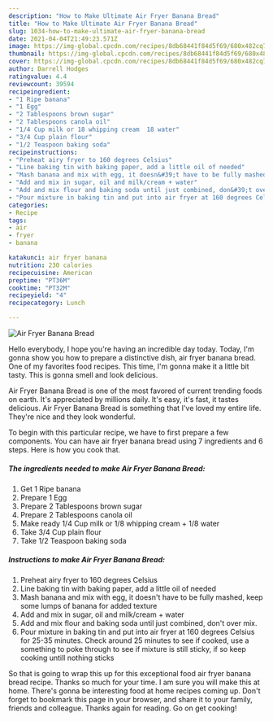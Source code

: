 ```yaml
---
description: "How to Make Ultimate Air Fryer Banana Bread"
title: "How to Make Ultimate Air Fryer Banana Bread"
slug: 1034-how-to-make-ultimate-air-fryer-banana-bread
date: 2021-04-04T21:49:23.571Z
image: https://img-global.cpcdn.com/recipes/8db68441f84d5f69/680x482cq70/air-fryer-banana-bread-recipe-main-photo.jpg
thumbnail: https://img-global.cpcdn.com/recipes/8db68441f84d5f69/680x482cq70/air-fryer-banana-bread-recipe-main-photo.jpg
cover: https://img-global.cpcdn.com/recipes/8db68441f84d5f69/680x482cq70/air-fryer-banana-bread-recipe-main-photo.jpg
author: Darrell Hodges
ratingvalue: 4.4
reviewcount: 39594
recipeingredient:
- "1 Ripe banana"
- "1 Egg"
- "2 Tablespoons brown sugar"
- "2 Tablespoons canola oil"
- "1/4 Cup milk or 18 whipping cream  18 water"
- "3/4 Cup plain flour"
- "1/2 Teaspoon baking soda"
recipeinstructions:
- "Preheat airy fryer to 160 degrees Celsius"
- "Line baking tin with baking paper, add a little oil of needed"
- "Mash banana and mix with egg, it doesn&#39;t have to be fully mashed, keep some lumps of banana for added texture"
- "Add and mix in sugar, oil and milk/cream + water"
- "Add and mix flour and baking soda until just combined, don&#39;t over mix."
- "Pour mixture in baking tin and put into air fryer at 160 degrees Celsius for 25-35 minutes. Check around 25 minutes to see if cooked, use a something to poke through to see if mixture is still sticky, if so keep cooking untill nothing sticks"
categories:
- Recipe
tags:
- air
- fryer
- banana

katakunci: air fryer banana 
nutrition: 230 calories
recipecuisine: American
preptime: "PT36M"
cooktime: "PT32M"
recipeyield: "4"
recipecategory: Lunch

---
```



![Air Fryer Banana Bread](https://img-global.cpcdn.com/recipes/8db68441f84d5f69/680x482cq70/air-fryer-banana-bread-recipe-main-photo.jpg)

Hello everybody, I hope you're having an incredible day today. Today, I'm gonna show you how to prepare a distinctive dish, air fryer banana bread. One of my favorites food recipes. This time, I'm gonna make it a little bit tasty. This is gonna smell and look delicious.

Air Fryer Banana Bread is one of the most favored of current trending foods on earth. It's appreciated by millions daily. It's easy, it's fast, it tastes delicious. Air Fryer Banana Bread is something that I've loved my entire life. They're nice and they look wonderful.




To begin with this particular recipe, we have to first prepare a few components. You can have air fryer banana bread using 7 ingredients and 6 steps. Here is how you cook that.

<!--inarticleads1-->

##### The ingredients needed to make Air Fryer Banana Bread:

1. Get 1 Ripe banana
1. Prepare 1 Egg
1. Prepare 2 Tablespoons brown sugar
1. Prepare 2 Tablespoons canola oil
1. Make ready 1/4 Cup milk or 1/8 whipping cream + 1/8 water
1. Take 3/4 Cup plain flour
1. Take 1/2 Teaspoon baking soda




<!--inarticleads2-->

##### Instructions to make Air Fryer Banana Bread:

1. Preheat airy fryer to 160 degrees Celsius
1. Line baking tin with baking paper, add a little oil of needed
1. Mash banana and mix with egg, it doesn&#39;t have to be fully mashed, keep some lumps of banana for added texture
1. Add and mix in sugar, oil and milk/cream + water
1. Add and mix flour and baking soda until just combined, don&#39;t over mix.
1. Pour mixture in baking tin and put into air fryer at 160 degrees Celsius for 25-35 minutes. Check around 25 minutes to see if cooked, use a something to poke through to see if mixture is still sticky, if so keep cooking untill nothing sticks




So that is going to wrap this up for this exceptional food air fryer banana bread recipe. Thanks so much for your time. I am sure you will make this at home. There's gonna be interesting food at home recipes coming up. Don't forget to bookmark this page in your browser, and share it to your family, friends and colleague. Thanks again for reading. Go on get cooking!
